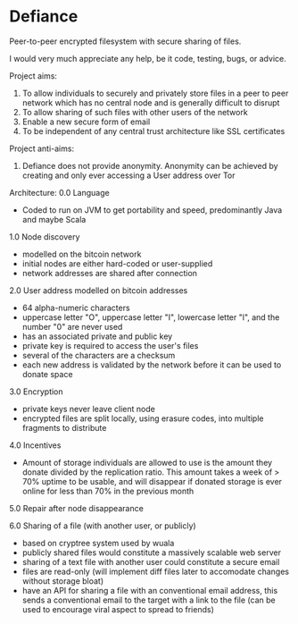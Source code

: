 Defiance
========

Peer-to-peer encrypted filesystem with secure sharing of files.

I would very much appreciate any help, be it code, testing, bugs, or advice. 

Project aims:
1. To allow individuals to securely and privately store files in a peer to peer network which has no central node and is generally difficult to disrupt
2. To allow sharing of such files with other users of the network
3. Enable a new secure form of email
4. To be independent of any central trust architecture like SSL certificates

Project anti-aims:
1. Defiance does not provide anonymity. Anonymity can be achieved by creating and only ever accessing a User address over Tor

Architecture:
0.0 Language
 - Coded to run on JVM to get portability and speed, predominantly Java and maybe Scala

1.0 Node discovery
 - modelled on the bitcoin network
 - initial nodes are either hard-coded or user-supplied
 - network addresses are shared after connection

2.0 User address modelled on bitcoin addresses
 - 64 alpha-numeric characters
 - uppercase letter "O", uppercase letter "I", lowercase letter "l", and the number "0" are never used
 - has an associated private and public key
 - private key is required to access the user's files
 - several of the characters are a checksum
 - each new address is validated by the network before it can be used to donate space

3.0 Encryption
 - private keys never leave client node
 - encrypted files are split locally, using erasure codes, into multiple fragments to distribute

4.0 Incentives
 - Amount of storage individuals are allowed to use is the amount they donate divided by the replication ratio. This amount takes a week of > 70% uptime to be usable, and will disappear if donated storage is ever online for less than 70% in the previous month

5.0 Repair after node disappearance

6.0 Sharing of a file (with another user, or publicly)
 - based on cryptree system used by wuala
 - publicly shared files would constitute a massively scalable web server
 - sharing of a text file with another user could constitute a secure email
 - files are read-only (will implement diff files later to accomodate changes without storage bloat)
 - have an API for sharing a file with an conventional email address, this sends a conventional email to the target with a link to the file (can be used to encourage viral aspect to spread to friends)